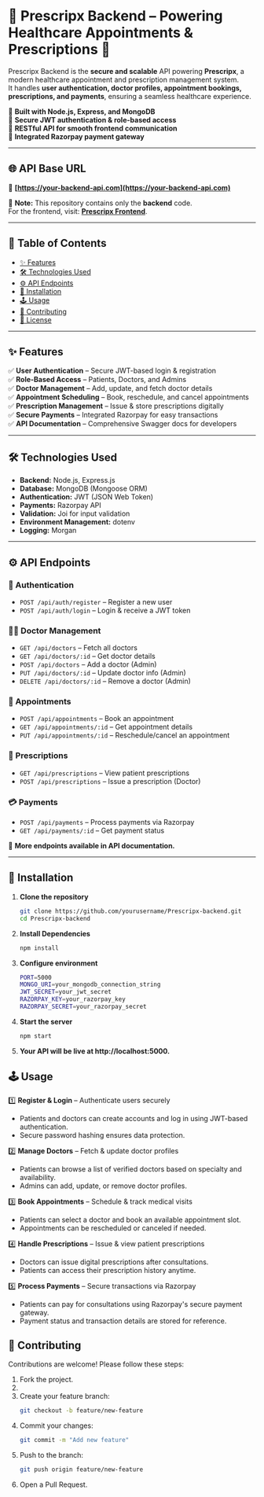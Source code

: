 # 🏥 Prescripx Backend – Powering Healthcare Appointments & Prescriptions 🚀

Prescripx Backend is the **secure and scalable** API powering **Prescripx**, a modern healthcare appointment and prescription management system.  
It handles **user authentication, doctor profiles, appointment bookings, prescriptions, and payments**, ensuring a seamless healthcare experience.  

🔹 **Built with Node.js, Express, and MongoDB**  
🔹 **Secure JWT authentication & role-based access**  
🔹 **RESTful API for smooth frontend communication**  
🔹 **Integrated Razorpay payment gateway**  

---

## 🌐 API Base URL  
🔗 **[https://your-backend-api.com](https://your-backend-api.com)**  

📢 **Note:** This repository contains only the **backend** code.  
For the frontend, visit: **[Prescripx Frontend](https://github.com/itxnargis/Prescripx)**.  

---

## 📖 Table of Contents  
- [✨ Features](#-features)  
- [🛠 Technologies Used](#-technologies-used)  
- [⚙️ API Endpoints](#-api-endpoints)  
- [🚀 Installation](#-installation)  
- [🕹 Usage](#-usage)  
- [🤝 Contributing](#-contributing)  
- [📄 License](#-license)  

---

## ✨ Features  

✅ **User Authentication** – Secure JWT-based login & registration  
✅ **Role-Based Access** – Patients, Doctors, and Admins  
✅ **Doctor Management** – Add, update, and fetch doctor details  
✅ **Appointment Scheduling** – Book, reschedule, and cancel appointments  
✅ **Prescription Management** – Issue & store prescriptions digitally  
✅ **Secure Payments** – Integrated Razorpay for easy transactions  
✅ **API Documentation** – Comprehensive Swagger docs for developers  

---

## 🛠 Technologies Used  

- **Backend:** Node.js, Express.js  
- **Database:** MongoDB (Mongoose ORM)  
- **Authentication:** JWT (JSON Web Token)  
- **Payments:** Razorpay API  
- **Validation:** Joi for input validation  
- **Environment Management:** dotenv  
- **Logging:** Morgan  

---

## ⚙️ API Endpoints  

### **🔑 Authentication**  
- `POST /api/auth/register` – Register a new user  
- `POST /api/auth/login` – Login & receive a JWT token  

### **👨‍⚕️ Doctor Management**  
- `GET /api/doctors` – Fetch all doctors  
- `GET /api/doctors/:id` – Get doctor details  
- `POST /api/doctors` – Add a doctor (Admin)  
- `PUT /api/doctors/:id` – Update doctor info (Admin)  
- `DELETE /api/doctors/:id` – Remove a doctor (Admin)  

### **📅 Appointments**  
- `POST /api/appointments` – Book an appointment  
- `GET /api/appointments/:id` – Get appointment details  
- `PUT /api/appointments/:id` – Reschedule/cancel an appointment  

### **💊 Prescriptions**  
- `GET /api/prescriptions` – View patient prescriptions  
- `POST /api/prescriptions` – Issue a prescription (Doctor)  

### **💳 Payments**  
- `POST /api/payments` – Process payments via Razorpay  
- `GET /api/payments/:id` – Get payment status  

📌 **More endpoints available in API documentation.**  

---

## 🚀 Installation  
1. **Clone the repository**
   ```bash
   git clone https://github.com/yourusername/Prescripx-backend.git
   cd Prescripx-backend
   
2. **Install Dependencies**
    ```bash
    npm install

3. **Configure environment**
    ```bash
    PORT=5000
    MONGO_URI=your_mongodb_connection_string
    JWT_SECRET=your_jwt_secret
    RAZORPAY_KEY=your_razorpay_key
    RAZORPAY_SECRET=your_razorpay_secret

4. **Start the server**
     ```bash
     npm start

5. **Your API will be live at http://localhost:5000.**

## 🕹 Usage  

1️⃣ **Register & Login** – Authenticate users securely  
   - Patients and doctors can create accounts and log in using JWT-based authentication.  
   - Secure password hashing ensures data protection.  

2️⃣ **Manage Doctors** – Fetch & update doctor profiles  
   - Patients can browse a list of verified doctors based on specialty and availability.  
   - Admins can add, update, or remove doctor profiles.  

3️⃣ **Book Appointments** – Schedule & track medical visits  
   - Patients can select a doctor and book an available appointment slot.  
   - Appointments can be rescheduled or canceled if needed.  

4️⃣ **Handle Prescriptions** – Issue & view patient prescriptions  
   - Doctors can issue digital prescriptions after consultations.  
   - Patients can access their prescription history anytime.  

5️⃣ **Process Payments** – Secure transactions via Razorpay  
   - Patients can pay for consultations using Razorpay's secure payment gateway.  
   - Payment status and transaction details are stored for reference.
     

## 🤝 Contributing

Contributions are welcome! Please follow these steps:

1. Fork the project.
2. 
3. Create your feature branch:
   ```bash
   git checkout -b feature/new-feature
   
4. Commit your changes:
   ```bash
   git commit -m "Add new feature"
   
5. Push to the branch:
    ```bash
    git push origin feature/new-feature
    
6. Open a Pull Request.

